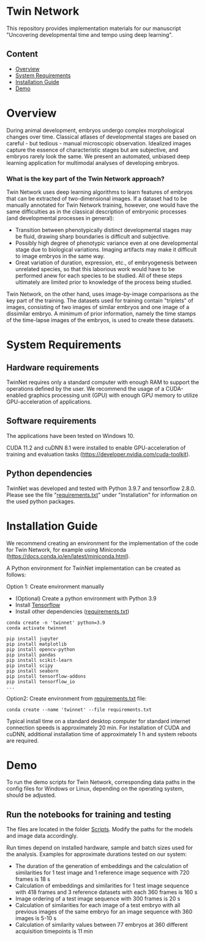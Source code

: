 # Twin Network
This repository provides implementation materials for our manuscript "Uncovering developmental time and tempo using deep learning".

## Content
- [Overview](https://github.com/mueller-lab/TwinNet#overview)
- [System Requirements](https://github.com/mueller-lab/TwinNet#system-requirements)
- [Installation Guide](https://github.com/mueller-lab/TwinNet#installation-guide)
- [Demo](https://github.com/mueller-lab/TwinNet#Demo)

# Overview
During animal development, embryos undergo complex morphological changes over time. Classical atlases of developmental stages are based on careful - but tedious - manual microscopic observation. Idealized images capture the essence of characteristic stages but are subjective, and embryos rarely look the same. We present an automated, unbiased deep learning application for multimodal analyses of developing embryos.

### What is the key part of the Twin Network approach?
Twin Network uses deep learning algorithms to learn features of embryos that can be extracted of two-dimensional images. If a dataset had to be manually annotated for Twin Network training, however, one would have the same difficulties as in the classical description of embryonic processes (and developmental processes in general): 
- Transition between phenotypically distinct developmental stages may be fluid, drawing sharp boundaries is difficult and subjective.
- Possibly high degree of phenotypic variance even at one developmental stage due to biological variations. Imaging artifacts may make it difficult to image embryos in the same way.
- Great variation of duration, expression, etc., of embryogenesis between unrelated species, so that this laborious work would have to be performed anew for each species to be studied.
All of these steps ultimately are limited prior to knowledge of the process being studied.

Twin Network, on the other hand, uses image-by-image comparisons as the key part of the training. The datasets used for training contain "triplets" of images, consisting of two images of similar embryos and one image of a dissimilar embryo. A minimum of prior information, namely the time stamps of the time-lapse images of the embryos, is used to create these datasets.

# System Requirements
## Hardware requirements
TwinNet requires only a standard computer with enough RAM to support the operations defined by the user. We recommend the usage of a CUDA-enabled graphics processing unit (GPU) with enough GPU memory to utilize GPU-acceleration of applications.

## Software requirements
The applications have been tested on Windows 10.

CUDA 11.2 and cuDNN 8.1 were installed to enable GPU-acceleration of training and evaluation tasks (https://developer.nvidia.com/cuda-toolkit).

## Python dependencies
TwinNet was developed and tested with Python 3.9.7 and tensorflow 2.8.0. Please see the file "[requirements.txt](https://github.com/mueller-lab/TwinNet/blob/main/installation/requirements.txt)" under "Installation" for information on the used python packages.

# Installation Guide
We recommend creating an environment for the implementation of the code for Twin Network, for example using Miniconda (https://docs.conda.io/en/latest/miniconda.html).

A Python environment for TwinNet implementation can be created as follows:

Option 1: Create environment manually
- (Optional) Create a python environment with Python 3.9
- Install [Tensorflow](https://www.tensorflow.org/install/)
- Install other dependencies ([requirements.txt](https://github.com/mueller-lab/TwinNet/blob/main/Installation/requirements.txt))

```
conda create -n 'twinnet' python=3.9 
conda activate twinnet

pip install jupyter
pip install matplotlib
pip install opencv-python
pip install pandas
pip install scikit-learn
pip install scipy
pip install seaborn
pip install tensorflow-addons
pip install tensorflow_io
...
```
Option2: Create environment from [requirements.txt](https://github.com/mueller-lab/TwinNet/blob/main/installation/requirements.txt) file:
```
conda create --name 'twinnet' --file requirements.txt
```

Typical install time on a standard desktop computer for standard internet connection speeds is approximately 20 min. For installation of CUDA and cuDNN, additional installation time of approximately 1 h and system reboots are required.

# Demo
To run the demo scripts for Twin Network, corresponding data paths in the config files for Windows or Linux, depending on the operating system, should be adjusted.

## Run the notebooks for training and testing
The files are located in the folder [Scripts](https://github.com/mueller-lab/TwinNet/tree/main/code/Scripts). 
Modify the paths for the models and image data accordingly.

Run times depend on installed hardware, sample and batch sizes used for the analysis. Examples for approximate durations tested on our system:
- The duration of the generation of embeddings and the calculation of similarities for 1 test image and 1 reference image sequence with 720 frames is 18 s
- Calculation of embeddings and similarities for 1 test image sequence with 418 frames and 3 reference datasets with each 360 frames is 160 s
- Image ordering of a test image sequence with 300 frames is 20 s
- Calculation of similarities for each image of a test embryo with all previous images of the same embryo for an image sequence with 360 images is 5-10 s
- Calculation of similarity values between 77 embryos at 360 different acquisition timepoints is 11 min
